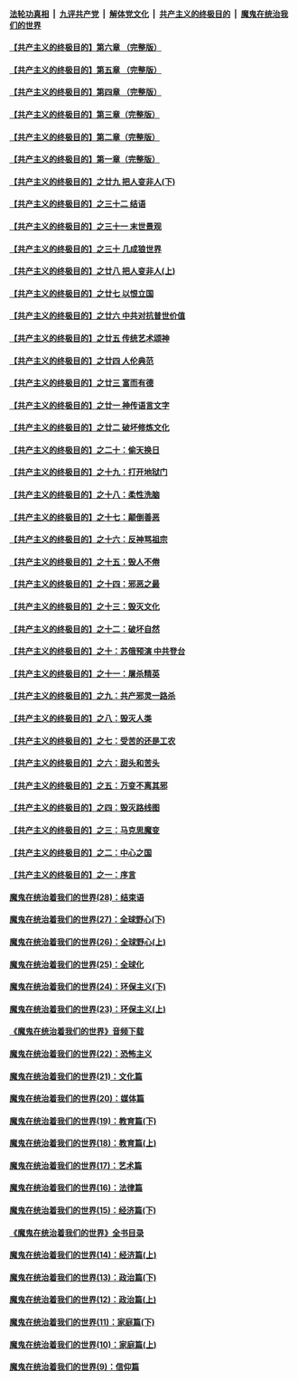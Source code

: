 ####  [法轮功真相](../../../../basic/blob/master/README.md?t=04130401) &nbsp;|&nbsp; [九评共产党](../../../../9ping.md/blob/master/README.md?t=04130401) &nbsp;|&nbsp; [解体党文化](../../../../jtdwh.md/blob/master/README.md?t=04130401)  &nbsp;|&nbsp; [共产主义的终极目的](../../../../gczydzjmd.md/blob/master/README.md?t=04130401) &nbsp;|&nbsp; [魔鬼在统治我们的世界](../../../../mgztzwmdsj.md/blob/master/README.md?t=04130401) 

#### [【共产主义的终极目的】第六章 （完整版）](../pages/nsc422/n11428913.md?t=04130401) 

#### [【共产主义的终极目的】第五章 （完整版）](../pages/nsc422/n11428912.md?t=04130401) 

#### [【共产主义的终极目的】第四章 （完整版）](../pages/nsc422/n11428907.md?t=04130401) 

#### [【共产主义的终极目的】第三章（完整版）](../pages/nsc422/n11428848.md?t=04130401) 

#### [【共产主义的终极目的】第二章（完整版）](../pages/nsc422/n11428831.md?t=04130401) 

#### [【共产主义的终极目的】第一章（完整版）](../pages/nsc422/n11417651.md?t=04130401) 

#### [【共产主义的终极目的】之廿九 把人变非人(下)](../pages/nsc422/n11344140.md?t=04130401) 

#### [【共产主义的终极目的】之三十二 结语](../pages/nsc422/n11360535.md?t=04130401) 

#### [【共产主义的终极目的】之三十一 末世景观](../pages/nsc422/n11351129.md?t=04130401) 

#### [【共产主义的终极目的】之三十 几成狼世界](../pages/nsc422/n11348280.md?t=04130401) 

#### [【共产主义的终极目的】之廿八 把人变非人(上)](../pages/nsc422/n11340492.md?t=04130401) 

#### [【共产主义的终极目的】之廿七 以恨立国](../pages/nsc422/n11336944.md?t=04130401) 

#### [【共产主义的终极目的】之廿六 中共对抗普世价值](../pages/nsc422/n11324785.md?t=04130401) 

#### [【共产主义的终极目的】之廿五 传统艺术颂神](../pages/nsc422/n11296396.md?t=04130401) 

#### [【共产主义的终极目的】之廿四 人伦典范](../pages/nsc422/n11296397.md?t=04130401) 

#### [【共产主义的终极目的】之廿三 富而有德](../pages/nsc422/n11283598.md?t=04130401) 

#### [【共产主义的终极目的】之廿一 神传语言文字](../pages/nsc422/n11263265.md?t=04130401) 

#### [【共产主义的终极目的】之廿二 破坏修炼文化](../pages/nsc422/n11245728.md?t=04130401) 

#### [【共产主义的终极目的】之二十：偷天换日](../pages/nsc422/n11238846.md?t=04130401) 

#### [【共产主义的终极目的】之十九：打开地狱门](../pages/nsc422/n11206376.md?t=04130401) 

#### [【共产主义的终极目的】之十八：柔性洗脑](../pages/nsc422/n11199994.md?t=04130401) 

#### [【共产主义的终极目的】之十七：颠倒善恶](../pages/nsc422/n11179782.md?t=04130401) 

#### [【共产主义的终极目的】之十六：反神骂祖宗](../pages/nsc422/n11166798.md?t=04130401) 

#### [【共产主义的终极目的】之十五：毁人不倦](../pages/nsc422/n11166792.md?t=04130401) 

#### [【共产主义的终极目的】之十四：邪恶之最](../pages/nsc422/n11150249.md?t=04130401) 

#### [【共产主义的终极目的】之十三：毁灭文化](../pages/nsc422/n11135227.md?t=04130401) 

#### [【共产主义的终极目的】之十二：破坏自然](../pages/nsc422/n11135214.md?t=04130401) 

#### [【共产主义的终极目的】之十：苏俄预演 中共登台](../pages/nsc422/n11118424.md?t=04130401) 

#### [【共产主义的终极目的】之十一：屠杀精英](../pages/nsc422/n11118442.md?t=04130401) 

#### [【共产主义的终极目的】之九：共产邪灵一路杀](../pages/nsc422/n11114139.md?t=04130401) 

#### [【共产主义的终极目的】之八：毁灭人类](../pages/nsc422/n11108503.md?t=04130401) 

#### [【共产主义的终极目的】之七：受苦的还是工农](../pages/nsc422/n11101809.md?t=04130401) 

#### [【共产主义的终极目的】之六：甜头和苦头](../pages/nsc422/n11096971.md?t=04130401) 

#### [【共产主义的终极目的】之五：万变不离其邪](../pages/nsc422/n11091285.md?t=04130401) 

#### [【共产主义的终极目的】之四：毁灭路线图](../pages/nsc422/n11086284.md?t=04130401) 

#### [【共产主义的终极目的】之三：马克思魔变](../pages/nsc422/n11061941.md?t=04130401) 

#### [【共产主义的终极目的】之二：中心之国](../pages/nsc422/n11047728.md?t=04130401) 

#### [【共产主义的终极目的】之一：序言](../pages/nsc422/n11086077.md?t=04130401) 

#### [魔鬼在统治着我们的世界(28)：结束语](../pages/nsc422/n10936246.md?t=04130401) 

#### [魔鬼在统治着我们的世界(27)：全球野心(下)](../pages/nsc422/n10928319.md?t=04130401) 

#### [魔鬼在统治着我们的世界(26)：全球野心(上)](../pages/nsc422/n10900318.md?t=04130401) 

#### [魔鬼在统治着我们的世界(25)：全球化](../pages/nsc422/n10788205.md?t=04130401) 

#### [魔鬼在统治着我们的世界(24)：环保主义(下)](../pages/nsc422/n10695307.md?t=04130401) 

#### [魔鬼在统治着我们的世界(23)：环保主义(上)](../pages/nsc422/n10688613.md?t=04130401) 

#### [《魔鬼在统治着我们的世界》音频下载](../pages/nsc422/n10635553.md?t=04130401) 

#### [魔鬼在统治着我们的世界(22)：恐怖主义](../pages/nsc422/n10614727.md?t=04130401) 

#### [魔鬼在统治着我们的世界(21)：文化篇](../pages/nsc422/n10597706.md?t=04130401) 

#### [魔鬼在统治着我们的世界(20)：媒体篇](../pages/nsc422/n10586579.md?t=04130401) 

#### [魔鬼在统治着我们的世界(19)：教育篇(下)](../pages/nsc422/n10564808.md?t=04130401) 

#### [魔鬼在统治着我们的世界(18)：教育篇(上)](../pages/nsc422/n10526970.md?t=04130401) 

#### [魔鬼在统治着我们的世界(17)：艺术篇](../pages/nsc422/n10499093.md?t=04130401) 

#### [魔鬼在统治着我们的世界(16)：法律篇](../pages/nsc422/n10485969.md?t=04130401) 

#### [魔鬼在统治着我们的世界(15)：经济篇(下)](../pages/nsc422/n10469975.md?t=04130401) 

#### [《魔鬼在统治着我们的世界》全书目录](../pages/nsc422/n10464261.md?t=04130401) 

#### [魔鬼在统治着我们的世界(14)：经济篇(上)](../pages/nsc422/n10457370.md?t=04130401) 

#### [魔鬼在统治着我们的世界(13)：政治篇(下)](../pages/nsc422/n10448270.md?t=04130401) 

#### [魔鬼在统治着我们的世界(12)：政治篇(上)](../pages/nsc422/n10444576.md?t=04130401) 

#### [魔鬼在统治着我们的世界(11)：家庭篇(下)](../pages/nsc422/n10440961.md?t=04130401) 

#### [魔鬼在统治着我们的世界(10)：家庭篇(上)](../pages/nsc422/n10435448.md?t=04130401) 

#### [魔鬼在统治着我们的世界(9)：信仰篇](../pages/nsc422/n10432159.md?t=04130401) 

